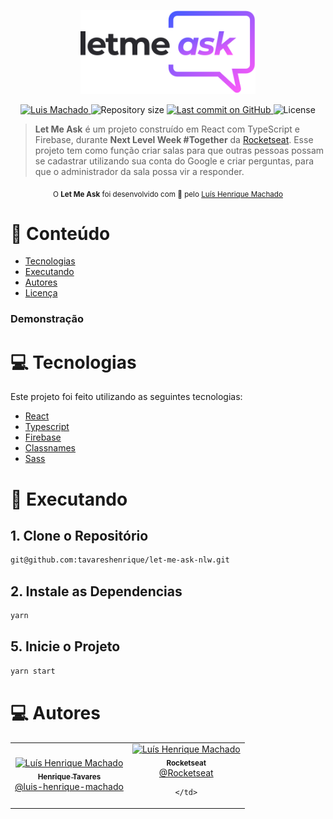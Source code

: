 <p align="center">
   <img src="https://raw.githubusercontent.com/lhfam97/Let-Me-Ask/f85fbd65b9ed692e2e3f0c401536c734cafee8ca/src/assets/images/logo.svg" alt="Let Me Ask" width="280"/>
</p>

<p align="center">
   <a href="https://www.linkedin.com/in/lhfam97/">
      <img alt="Luis Machado" src="https://img.shields.io/badge/-Luis Machado-E859F9?style=flat&logo=Linkedin&logoColor=white" />
   </a>
 <img alt="Repository size" src="https://img.shields.io/github/repo-size/lhfam97/Let-Me-Ask?color=9C5AFC">

  <a aria-label="Last Commit" href="https://github.com/lhfam97/Let-Me-Ask/commits/master">
    <img alt="Last commit on GitHub" src="https://img.shields.io/github/last-commit/lhfam97/Let-Me-Ask?color=E859F9">
  </a>

  <img alt="License" src="https://img.shields.io/badge/license-MIT-E859F9">
</p>

> <b>Let Me Ask</b> é um projeto construído em React com TypeScript e Firebase, durante <b>Next Level Week #Together</b> da [Rocketseat](https://github.com/Rocketseat). Esse projeto tem como função criar salas para que outras pessoas possam se cadastrar utilizando sua conta do Google e criar perguntas, para que o administrador da sala possa vir a responder.

<div align="center">
  <sub>O <strong>Let Me Ask</strong> foi desenvolvido com 💜 pelo
    <a href="https://github.com/lhfam97">Luís Henrique Machado</a>
  </sub>
</div>

# :pushpin: Conteúdo

- [Tecnologias](#computer-tecnologias)
- [Executando](#construction_worker-executando)
- [Autores](#computer-autores)
- [Licença](#closed_book-licença)

### Demonstração

<!-- <div>
  <img src="https://raw.githubusercontent.com/lhfam97/Let-Me-Ask/main/src/assets/previews/Home.png" alt="Home Page" width="400" />
  <img src="https://raw.githubusercontent.com/lhfam97/Let-Me-Ask/main/src/assets/previews/Room.png" alt="Room Page" width="400" />
</div> -->

# :computer: Tecnologias

Este projeto foi feito utilizando as seguintes tecnologias:

- [React](https://pt-br.reactjs.org/)
- [Typescript](https://www.typescriptlang.org/)
- [Firebase](https://firebase.google.com)
- [Classnames](https://github.com/JedWatson/classnames#readme)
- [Sass](https://sass-lang.com/)

# :construction_worker: Executando

## 1. Clone o Repositório

```bash
git@github.com:tavareshenrique/let-me-ask-nlw.git
```

## 2. Instale as Dependencias

```bash
yarn
```

## 5. Inicie o Projeto

```bash
yarn start
```

# :computer: Autores

<table>
  <tr>
    <td align="center">
      <a href="http://github.com/lhfam97/">
        <img src="https://avatars.githubusercontent.com/u/21150988?s=400&v=4" width="100px;" alt="Luís Henrique Machado"/>
        <br />
        <sub>
          <b>Henrique Tavares</b>
        </sub>
       </a>
       <br />
       <a href="https://www.linkedin.com/in/luís-henrique-machado-98037a127/" title="Linkedin">@luis-henrique-machado</a>
       <br />   
    </td>
    <td align="center">
      <a href="http://github.com/lhfam97/">
        <img src="https://avatars.githubusercontent.com/u/21150988?s=400&v=4" width="100px;" alt="Luís Henrique Machado"/>
        <br />
        <sub>
          <b>Rocketseat</b>
        </sub>
       </a>
       <br />
       <a href="https://github.com/Rocketseat" title="Linkedin">@Rocketseat</a>
    
    </td>
  </tr>
</table>

<!-- # :closed_book: Licença

Este projeto está sob a licença [MIT](./LICENSE). -->
